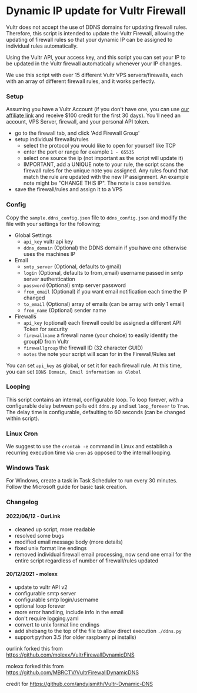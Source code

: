 # Dynamic IP update for Vultr Firewall


Vultr does not accept the use of DDNS domains for updating firewall rules. Therefore, this script is intended to update the Vultr Firewall, allowing the updating of firewall rules so that your dynamic IP can be assigned to individual rules automatically.

Using the Vultr API, your access key, and this script you can set your IP to be updated in the Vultr firewall automatically whenever your IP changes.
 
We use this script with over 15 different Vultr VPS servers/firewalls, each with an array of different firewall rules, and it works perfectly.

### Setup

Assuming you have a Vultr Account (if you don't have one, you can use [our affiliate link](https://www.vultr.com/?ref=9160186-8H) and receive $100 credit for the first 30 days). You'll need an account, VPS Server, firewall, and your personal API token.

* go to the firewall tab, and click 'Add Firewall Group'
* setup individual firewalls/rules
  * select the protocol you would like to open for yourself like TCP 
  * enter the port or range for example `1 - 65535`	
  * select one source the ip (not important as the script will update it) 
  * IMPORTANT, add a UNIQUE note to your rule, the script scans the firewall rules for the unique note you assigned. Any rules found that match the rule are updated with the new IP assignment. An example note might be "CHANGE THIS IP". The note is case sensitive.
* save the firewall/rules and assign it to a VPS


### Config
Copy the `sample.ddns_config.json` file to `ddns_config.json` and modify the file with your settings for the following;

* Global Settings
  * `api_key` vultr api key
  * `ddns_domain` (Optional) the DDNS domain if you have one otherwise uses the machines IP
* Email
  * `smtp_server` (Optional, defaults to gmail)
  * `login`       (Optional, defaults to from_email) username passed in smtp server authentication
  * `password`    (Optional) smtp server password
  * `from_email`  (Optional) if you want email notification each time the IP changed
  * `to_email`    (Optional) array of emails (can be array with only 1 email)
  * `from_name`   (Optional) sender name
* Firewalls
  * `api_key` (optional) each firewall could be assigned a different API Token for security
  * `firewallname` a firewall name (your choice) to easily identify the groupID from Vultr
  * `firewallgroup` the firewall ID (32 character GUID)
  * `notes` the note your script will scan for in the Firewall/Rules set

You can set `api_key` as global, or set it for each firewall rule.
At this time, you can set `DDNS Domain, Email information as Global`


### Looping
This script contains an internal, configurable loop. To loop forever, with a configurable delay between polls edit `ddns.py` and set `loop_forever` to `True`. The delay time is configurable, defaulting to 60 seconds (can be changed within script).

### Linux Cron
We suggest to use the `crontab -e` command in Linux and establish a recurring execution time via `cron` as opposed to the internal looping.

### Windows Task
For Windows, create a task in Task Scheduler to run every 30 minutes. Follow the Microsoft guide for basic task creation.

### Changelog

#### 2022/06/12 - OurLink
- cleaned up script, more readable 
- resolved some bugs
- modified email message body (more details)
- fixed unix format line endings
- removed individual firewall email processing, now send one email for the entire script regardless of number of firewall/rules updated


#### 20/12/2021 - molexx
- update to vultr API v2
- configurable smtp server
- configurable smtp login/username
- optional loop forever
- more error handling, include info in the email
- don't require logging.yaml
- convert to unix format line endings
- add shebang to the top of the file to allow direct execution `./ddns.py`
- support python 3.5 (for older raspberry pi installs)



ourlink forked this from https://github.com/molexx/VultrFirewallDynamicDNS 

molexx forked this from https://github.com/MBRCTV/VultrFirewallDynamicDNS   

credit for https://github.com/andyjsmith/Vultr-Dynamic-DNS
